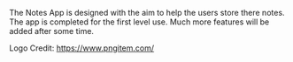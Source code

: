 The Notes App is designed with the aim to help the users store there notes. The app is completed for the first level use. Much more features will be added after some time.

Logo Credit: https://www.pngitem.com/
